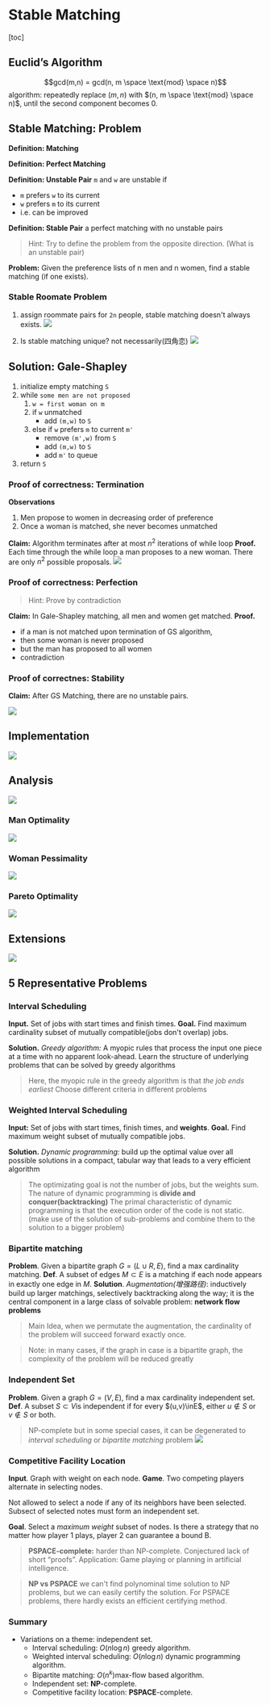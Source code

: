 #  Stable Matching

<!-----
title: 【Algorithm】 Stable Matching
url: al-matching
date: 2020-09-07 14:19:52
tags: 
- Algorithm

categories: 
- Courses

----->



<!--more-->

[toc]

## Euclid’s Algorithm
$$gcd(m,n) = gcd(n, m \space \text{mod} \space n)$$
algorithm: repeatedly replace $(m,n)$ with $(n, m \space \text{mod} \space n)$, until the second component becomes 0.

## Stable Matching: Problem

**Definition: Matching**

**Definition: Perfect Matching**

**Definition: Unstable Pair** `m` and `w` are unstable if
- `m` prefers `w` to its current
- `w` prefers `m` to its current
- i.e. can be improved

**Definition: Stable Pair** a perfect matching with no unstable pairs

> Hint: Try to define the problem from the opposite direction. (What is an unstable pair)

**Problem:** Given the preference lists of n men and n women, find a stable matching (if one exists).

### Stable Roomate Problem

1. assign roommate pairs for `2n` people, stable matching doesn't always exists.
   ![](./img/09-07-14-29-05.png)

2. Is stable matching unique? not necessarily(四角恋)
   ![](./img/09-07-14-30-16.png)

## Solution: Gale-Shapley

1. initialize empty matching `S`
2. while `some men are not proposed`
   1. `w = first woman on m`
   2. if `w` unmatched
      - add `(m,w)` to `S`
   3. else if `w` prefers `m` to current `m'`
      - remove `(m',w)` from `S`
      - add `(m,w)` to `S`
      - add `m'` to queue
3. return `S`

### Proof of correctness: Termination

**Observations**
1. Men propose to women in decreasing order of preference
2. Once a woman is matched, she never becomes unmatched

**Claim:** Algorithm terminates after at most $n^2$ iterations of while loop
**Proof.** Each time through the while loop a man proposes to a new woman. There are only $n^2$ possible proposals.
![](./img/09-07-14-41-20.png)

### Proof of correctness: Perfection

> Hint: Prove by contradiction

**Claim:** In Gale-Shapley matching, all men and women get matched.
**Proof.**
- if a man is not matched upon termination of GS algorithm, 
- then some woman is never proposed
- but the man has proposed to all women
- contradiction


### Proof of correctnes: Stability

**Claim:** After GS Matching, there are no unstable pairs.

![](./img/09-13-22-36-34.png)

## Implementation

![](./img/09-13-22-37-10.png)

## Analysis
![](./img/09-13-22-37-57.png)

### Man Optimality
![](./img/09-13-22-38-41.png)

### Woman Pessimality
![](./img/09-13-22-39-08.png)

### Pareto Optimality
![](./img/09-13-22-39-43.png)

## Extensions
![](./img/09-13-22-40-10.png)


## 5 Representative Problems

### Interval Scheduling

**Input.** Set of jobs with start times and finish times.
**Goal.** Find maximum cardinality subset of mutually compatible(jobs don't overlap) jobs.

**Solution.** *Greedy algorithm:* A myopic rules that process the input one piece at a time with no apparent look-ahead. Learn the structure of underlying problems that can be solved by greedy algorithms

> Here, the myopic rule in the greedy algorithm is that *the job ends earliest*
> Choose different criteria in different problems


### Weighted Interval Scheduling

**Input:** Set of jobs with start times, finish times, and **weights**.
**Goal.** Find maximum weight subset of mutually compatible jobs.

**Solution.** *Dynamic programming:* build up the optimal value over all possible solutions in a compact, tabular way that leads to a very efficient algorithm

> The optimizating goal is not the number of jobs, but the weights sum.
> The nature of dynamic programming is **divide and conquer(backtracking)**
> The primal characteristic of dynamic programming is that the execution order of the code is not static. (make use of the solution of sub-problems and combine them to the solution to a bigger problem)


### Bipartite matching

**Problem**. Given a bipartite graph $G=(L \cup R, E)$, find a max cardinality matching.
**Def**. A subset of edges $M \subset E$ is a matching if each node appears
in exactly one edge in $M$.
**Solution**. *Augmentation(增强路径)*: inductively build up larger matchings, selectively backtracking along the way; it is the central component in a large class of solvable problem: **network flow problems**

> Main Idea, when we permutate the augmentation, the cardinality of the problem will succeed forward exactly once.

> Note: in many cases, if the graph in case is a bipartite graph, the complexity of the problem will be reduced greatly



### Independent Set
**Problem**. Given a graph $G=(V,E)$, find a max cardinality independent set.
**Def**. A subset $S\subset V$is independent if for every $(u,v)\inE$, either $u \notin S$ or $v \notin S$ or both.


> NP-complete
> but in some special cases, it can be degenerated to *interval scheduling* or *bipartite matching* problem
> ![](./img/09-14-13-29-44.png)


### Competitive Facility Location

**Input**. Graph with weight on each node.
**Game**. Two competing players alternate in selecting nodes.

Not allowed to select a node if any of its neighbors have been selected. Subsect of selected notes must form an independent set.

**Goal**. Select a *maximum weight* subset of nodes. Is there a strategy that no matter how player 1 plays, player 2 can guarantee a bound B.

> **PSPACE-complete:** harder than NP-complete.
> Conjectured lack of short “proofs”.
> Application: Game playing or planning in artificial intelligence.


> **NP vs PSPACE**
> we can't find polynominal time solution to NP problems, but we can easily certify the solution.
> For PSPACE problems, there hardly exists an efficient certifying method.

### Summary

- Variations on a theme: independent set.
  - Interval scheduling: $O(n\log n)$ greedy algorithm.
  - Weighted interval scheduling: $O(n\log n)$ dynamic programming algorithm.
  - Bipartite matching: $O(n^k)$max-flow based algorithm.
  - Independent set: **NP**-complete.
  - Competitive facility location: **PSPACE**-complete.